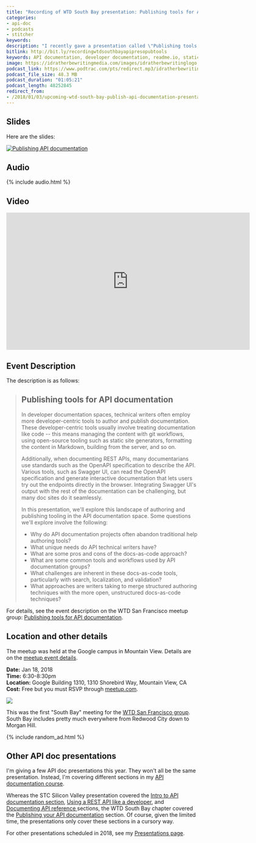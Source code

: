 ```yaml
---
title: "Recording of WTD South Bay presentation: Publishing tools for API documentation"
categories:
- api-doc
- podcasts
- stitcher
keywords:
description: "I recently gave a presentation called \"Publishing tools for API documentation\" to the Write the Docs South Bay meetup group on January 18, 2018. You can view a recording of the presentation, browse the slides, and listen to the audio here."
bitlink: http://bit.ly/recordingwtdsouthbayapipresopubtools
keywords: API documentation, developer documentation, readme.io, static site generators, headless cms, hosting and deployment platforms
image: https://idratherbewritingmedia.com/images/idratherbewritinglogo.png
podcast_link: https://www.podtrac.com/pts/redirect.mp3/idratherbewritingmedia.com/podcasts/publishing-api-docs-wtdsouthbay.mp3
podcast_file_size: 48.3 MB
podcast_duration: "01:05:21"
podcast_length: 48252845
redirect_from:
- /2018/01/03/upcoming-wtd-south-bay-publish-api-documentation-presentation/
---
```


## Slides

Here are the slides:

<a href="https://idratherbewriting.com/publishing-api-docs/"><img alt="Publishing API documentation" src="https://idratherbewritingmedia.com/images/publishing-api-docs-thumb.png" /></a>

## Audio

{% include audio.html %}

## Video

<iframe width="640" height="360" src="https://www.youtube.com/embed/__vSXJn-JQo" frameborder="0" allow="autoplay; encrypted-media" allowfullscreen></iframe>

## Event Description

The description is as follows:

> ## Publishing tools for API documentation
>
> In developer documentation spaces, technical writers often employ more developer-centric tools to author and publish documentation. These developer-centric tools usually involve treating documentation like code -- this means managing the content with git workflows, using open-source tooling such as static site generators, formatting the content in Markdown, building from the server, and so on.
>
> Additionally, when documenting REST APIs, many documentarians use standards such as the OpenAPI specification to describe the API. Various tools, such as Swagger UI, can read the OpenAPI specification and generate interactive documentation that lets users try out the endpoints directly in the browser. Integrating Swagger UI's output with the rest of the documentation can be challenging, but many doc sites do it seamlessly.
>
> In this presentation, we'll explore this landscape of authoring and publishing tooling in the API documentation space. Some questions we'll explore involve the following:
>
> * Why do API documentation projects often abandon traditional help authoring tools?
> * What unique needs do API technical writers have?
> * What are some pros and cons of the docs-as-code approach?
> * What are some common tools and workflows used by API documentation groups?
> * What challenges are inherent in these docs-as-code tools, particularly with search, localization, and validation?
> * What approaches are writers taking to merge structured authoring techniques with the more open, unstructured docs-as-code techniques?

For details, see the event description on the WTD San Francisco meetup group: [Publishing tools for API documentation](https://www.meetup.com/Write-the-Docs-SF/events/246427319/).

## Location and other details

The meetup was held at the Google campus in Mountain View. Details are on the [meetup event details](https://www.meetup.com/Write-the-Docs-SF/events/246427319/).

**Date:** Jan 18, 2018<br/>
**Time:** 6:30-8:30pm<br/>
**Location:** Google Building 1310, 1310 Shorebird Way, Mountain View, CA<br/>
**Cost:** Free but you must RSVP through [meetup.com](https://www.meetup.com/Write-the-Docs-SF/events/246427319/).

<a href="https://www.meetup.com/Write-the-Docs-SF/events/246427319/"><img src="https://idratherbewritingmedia.com/images/wtdsouthbaypubapipres.png" /></a>

This was the first "South Bay" meeting for the [WTD San Francisco group](https://www.meetup.com/Write-the-Docs-SF). South Bay includes pretty much everywhere from Redwood City down to Morgan Hill.

{% include random_ad.html %}

## Other API doc presentations

I'm giving a few API doc presentations this year. They won't all be the same presentation. Instead, I'm covering different sections in my [API documentation course](https://idratherbewriting.com/learnapidoc/).

Whereas the STC Silicon Valley presentation covered the [Intro to API documentation section](https://idratherbewriting.com/learnapidoc/docapis_introtoapis.html), [Using a REST API like a developer](https://idratherbewriting.com/learnapidoc/likeadeveloper.html), and [Documenting API reference ](https://idratherbewriting.com/learnapidoc/docendpoints.html) sections, the WTD South Bay chapter covered the [Publishing your API documentation](https://idratherbewriting.com/learnapidoc/publishingapis.html) section. Of course, given the limited time, the presentations only cover these sections in a cursory way.

For other presentations scheduled in 2018, see my [Presentations page](https://idratherbewriting.com/presentations/).
